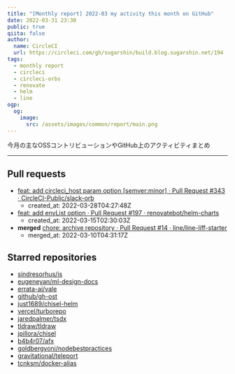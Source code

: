 ```yaml
---
title: "[Monthly report] 2022-03 my activity this month on GitHub"
date: 2022-03-31 23:30
public: true
qiita: false
author:
  name: CircleCI
  url: https://circleci.com/gh/sugarshin/build.blog.sugarshin.net/194
tags:
  - monthly report
  - circleci
  - circleci-orbs
  - renovate
  - helm
  - line
ogp:
  og:
    image:
      src: /assets/images/common/report/main.png
---
```


今月の主なOSSコントリビューションやGitHub上のアクティビティまとめ

***

## Pull requests

- [feat: add circleci_host param option [semver:minor] · Pull Request #343 · CircleCI-Public/slack-orb](https://github.com/CircleCI-Public/slack-orb/pull/343)
  - created_at: 2022-03-28T04:27:48Z
- [feat: add envList option · Pull Request #197 · renovatebot/helm-charts](https://github.com/renovatebot/helm-charts/pull/197)
  - created_at: 2022-03-15T02:30:03Z
- **merged** [chore: archive repository · Pull Request #14 · line/line-liff-starter](https://github.com/line/line-liff-starter/pull/14)
  - merged_at: 2022-03-10T04:31:17Z

## Starred repositories

- [sindresorhus/is](https://github.com/sindresorhus/is)
- [eugeneyan/ml-design-docs](https://github.com/eugeneyan/ml-design-docs)
- [errata-ai/vale](https://github.com/errata-ai/vale)
- [github/gh-ost](https://github.com/github/gh-ost)
- [just1689/chisel-helm](https://github.com/just1689/chisel-helm)
- [vercel/turborepo](https://github.com/vercel/turborepo)
- [jaredpalmer/tsdx](https://github.com/jaredpalmer/tsdx)
- [tldraw/tldraw](https://github.com/tldraw/tldraw)
- [jpillora/chisel](https://github.com/jpillora/chisel)
- [b4b4r07/afx](https://github.com/b4b4r07/afx)
- [goldbergyoni/nodebestpractices](https://github.com/goldbergyoni/nodebestpractices)
- [gravitational/teleport](https://github.com/gravitational/teleport)
- [tcnksm/docker-alias](https://github.com/tcnksm/docker-alias)

